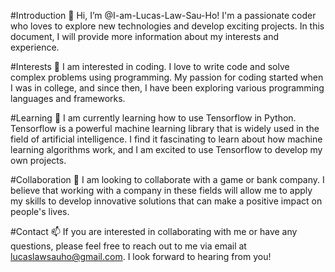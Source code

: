 #Introduction
👋 Hi, I’m @I-am-Lucas-Law-Sau-Ho! I'm a passionate coder who loves to explore new technologies and develop exciting projects. In this document, I will provide more information about my interests and experience.

#Interests
👀 I am interested in coding. I love to write code and solve complex problems using programming. My passion for coding started when I was in college, and since then, I have been exploring various programming languages and frameworks.

#Learning
🌱 I am currently learning how to use Tensorflow in Python. Tensorflow is a powerful machine learning library that is widely used in the field of artificial intelligence. I find it fascinating to learn about how machine learning algorithms work, and I am excited to use Tensorflow to develop my own projects.

#Collaboration
💞️ I am looking to collaborate with a game or bank company. I believe that working with a company in these fields will allow me to apply my skills to develop innovative solutions that can make a positive impact on people's lives.

#Contact
📫 If you are interested in collaborating with me or have any questions, please feel free to reach out to me via email at lucaslawsauho@gmail.com. I look forward to hearing from you!

<!---
I-am-Lucas-Law-Sau-Ho/I-am-Lucas-Law-Sau-Ho is a ✨ special ✨ repository because its `README.md` (this file) appears on your GitHub profile.
You can click the Preview link to take a look at your changes.
--->
